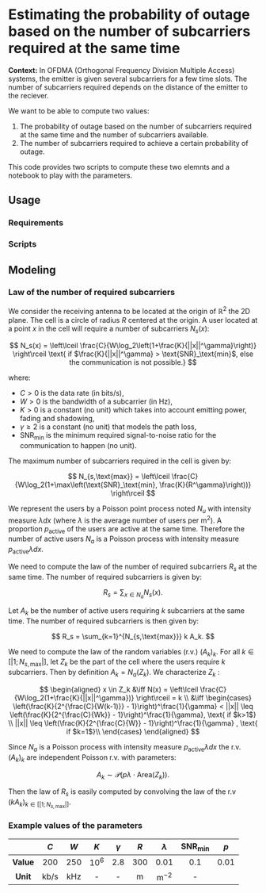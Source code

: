 # Estimating the probability of outage based on the number of subcarriers required at the same time

**Context:** In OFDMA (Orthogonal Frequency Division Multiple Access) systems, the emitter is given several subcarriers for a few time
slots. The number of subcarriers required depends on the distance of the emitter to the reciever. 

We want to be able to compute two values:

1. The probability of outage based on the number of subcarriers required at the same time and the number of subcarriers available.
2. The number of subcarriers required to achieve a certain probability of outage.

This code provides two scripts to compute these two elemnts and a notebook to play with the parameters.

## Usage

### Requirements

### Scripts

## Modeling

### Law of the number of required subcarriers

We consider the receiving antenna to be located at the origin of $\mathbb{R}^2$ the 2D plane. The cell is a circle of radius $R$ centered at the origin.
A user located at a point $x$ in the cell will require a number of subcarriers $N_s(x)$:

$$
N_s(x) = \left\lceil \frac{C}{W\log_2\left(1+\frac{K}{||x||^\gamma}\right)} \right\rceil \text{ if $\frac{K}{||x||^\gamma} > \text{SNR}_\text{min}$, else the communication is not possible.}
$$

where:

* $C>0$ is the data rate (in bits/s),
* $W>0$ is the bandwidth of a subcarrier (in Hz),
* $K>0$ is a constant (no unit) which takes into account emitting power, fading and shadowing,
* $\gamma\geq 2$ is a constant (no unit) that models the path loss,
* $\text{SNR}_\text{min}$ is the minimum required signal-to-noise ratio for the communication to happen (no unit).

The maximum number of subcarriers required in the cell is given by:

$$
N_{s,\text{max}} = \left\lceil \frac{C}{W\log_2(1+\max\left(\text{SNR}_\text{min}, \frac{K}{R^\gamma}\right))} \right\rceil
$$

We represent the users by a Poisson point process noted $N_u$ with intensity measure $\lambda dx$ (where $\lambda$ is the average number of users per $\text{m}^2$). A proportion $p_\text{active}$ of the users are active at the same time. Therefore the number of active users $N_a$ is a Poisson process with intensity measure $p_\text{active}\lambda dx$.

We need to compute the law of the number of required subcarriers $R_s$ at the same time. The number of required subcarriers is given by:

$$
R_s = \sum_{x \in N_a} N_s(x).
$$

Let $A_k$ be the number of active users requiring $k$ subcarriers at the same time. The number of required subcarriers is then given by:

$$
R_s = \sum_{k=1}^{N_{s,\text{max}}} k A_k.
$$

We need to compute the law of the random variables (r.v.) ${(A_k)}_k$. For all $k\in[|1;N_{s,\text{max}}|]$, let $Z_k$ be the part of the cell where the users require $k$ subcarriers. Then by definition $A_k = N_a(Z_k)$. We characterize $Z_k$ :

$$
\begin{aligned}
x \in Z_k &\iff N(x) = \left\lceil \frac{C}{W\log_2(1+\frac{K}{||x||^\gamma})} \right\rceil = k \\
&\iff 
\begin{cases}
    \left(\frac{K}{2^{\frac{C}{W(k-1)}} - 1}\right)^\frac{1}{\gamma} < ||x|| \leq \left(\frac{K}{2^{\frac{C}{Wk}} - 1}\right)^\frac{1}{\gamma}, \text{ if $k>1$} \\
    ||x|| \leq \left(\frac{K}{2^{\frac{C}{W}} - 1}\right)^\frac{1}{\gamma} , \text{ if $k=1$}\\
\end{cases}
\end{aligned}
$$

Since $N_a$ is a Poisson process with intensity measure $p_\text{active}\lambda dx$ the r.v. ${(A_k)}_k$ are independent Poisson r.v. with parameters:

$$
A_k \sim \mathcal{P}(p\lambda \cdot \text{Area}(Z_k)).
$$

Then the law of $R_s$ is easily computed by convolving the law of the r.v $(kA_k)_{k \in [|1;N_{s,\text{max}}|]}$.

### Example values of the parameters

|                |  $C$   | $W$   | $K$    | $\gamma$ | $R$  | $\lambda$ | $\text{SNR}_\text{min}$ | $p$   |
|:--------------:|:---:     |:-----:|:------:|:--------:|:----:|:---------:|:-----------------------:|:-----:|
| **Value**     | 200    | 250   | $10^6$ | 2.8      | 300  | 0.01      | 0.1                     | 0.01  |
| **Unit**      | kb/s    | kHz   | -      | -        | m    | $\text{m}^{-2}$  | -                       |
